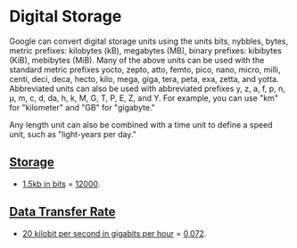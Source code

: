 # Digital Storage

Google can convert digital storage units using the units bits, nybbles, bytes, metric prefixes: kilobytes (kB), megabytes (MB), binary prefixes: kibibytes (KiB), mebibytes (MiB). Many of the above units can be used with the standard metric prefixes yocto, zepto, atto, femto, pico, nano, micro, milli, centi, deci, deca, hecto, kilo, mega, giga, tera, peta, exa, zetta, and yotta. Abbreviated units can also be used with abbreviated prefixes y, z, a, f, p, n, µ, m, c, d, da, h, k, M, G, T, P, E, Z, and Y. For example, you can use "km" for "kilometer" and "GB" for "gigabyte."

Any length unit can also be combined with a time unit to define a speed unit, such as "light-years per day."

## [Storage](- "storage")
* [1.5kb in bits][search] = [12000][check].

## [Data Transfer Rate](- "transfer")
* [20 kilobit per second in gigabits per hour][search] = [0,072][check].

[search]: - "searchFor(#TEXT)"
[check]:  - "?=getConversionResult()"